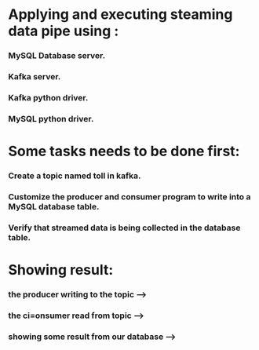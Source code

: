 # Applying and executing  steaming data pipe using :
### MySQL Database server.
### Kafka server.
### Kafka python driver.
### MySQL python driver.
  
  
# Some tasks needs to be done first:
### Create a topic named toll in kafka.
### Customize the producer and consumer program to write into a MySQL database table.
### Verify that streamed data is being collected in the database table.

# Showing result:
### the producer writing to the topic --> ![]()
### the ci=onsumer read from topic --> ![]()
### showing some result from our database --> ![]()
